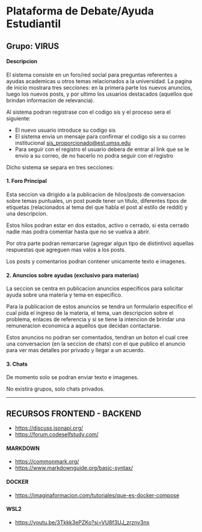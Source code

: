 # Plataforma de Debate/Ayuda Estudiantil

## Grupo: VIRUS

#### Descripcion

El sistema consiste en un foro/red social para preguntas referentes a ayudas academicas u otros temas relacionados a la universidad.
La pagina de inicio mostrara tres secciones: en la primera parte los nuevos anuncios, luego los nuevos posts, y por ultimo los usuarios destacados (aquellos que brindan informacion de relevancia).

Al sistema podran registrase con el codigo sis y el proceso sera el siguiente:

- El nuevo usuario introduce su codigo sis
- El sistema envia un mensaje para confirmar el codigo sis a su correo institucional sis_proporcionado@est.umss.edu
- Para seguir con el registro el usuario debera de entrar al link que se le envio a su correo, de no hacerlo no podra seguir con el registro

Dicho sistema se separa en tres secciones:

#### 1. Foro Principal

Esta seccion va dirigido a la publicacion de hilos/posts de conversacion sobre temas puntuales, un post puede tener un titulo, diferentes tipos de etiquetas (relacionados al tema del que habla el post al estilo de reddit) y una descripcion.

Estos hilos podran estar en dos estados, activo o cerrado, si esta cerrado nadie mas podra comentar hasta que no se vuelva a abrir.

Por otra parte podran remarcarse (agregar algun tipo de distintivo) aquellas respuestas que agreguen mas valos a los posts.

Los posts y comentarios podran contener unicamente texto e imagenes.

#### 2. Anuncios sobre ayudas (exclusivo para materias)

La seccion se centra en publicacion anuncios especificos para solicitar ayuda sobre una materia y tema en especifico.

Para la publicacion de estos anuncios se tendra un formulario especifico el cual pida el ingreso de la materia, el tema, uan descripcion sobre el problema, enlaces de referencia y si se tiene la intencion de brindar una remuneracion economica a aquellos que decidan contactarse.

Estos anuncios no podran ser comentados, tendran un boton el cual cree una conversacion (en la seccion de chats) con el que publico el anuncio para ver mas detalles por privado y llegar a un acuerdo.

#### 3. Chats

De momento solo se podran enviar texto e imagenes.

No existira grupos, solo chats privados.


****

## RECURSOS FRONTEND - BACKEND
* https://discuss.jsonapi.org/
* https://forum.codeselfstudy.com/

#### MARKDOWN
  * https://commonmark.org/
  * https://www.markdownguide.org/basic-syntax/

#### DOCKER
  * https://imaginaformacion.com/tutoriales/que-es-docker-compose

#### WSL2
  * https://youtu.be/3Tkkk3ePZKo?si=VU8f3UJ_zrznv3nx
